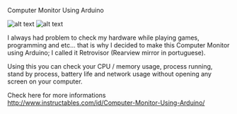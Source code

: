 Computer Monitor Using Arduino

![alt text](https://cdn.instructables.com/FXW/T8RR/J2AVZBIK/FXWT8RRJ2AVZBIK.MEDIUM.jpg?width=614)
![alt text](https://cdn.instructables.com/FPL/0ROQ/J2AVZBLE/FPL0ROQJ2AVZBLE.MEDIUM.jpg)

I always had problem to check my hardware while playing games, programming and etc... that is why I decided to make this Computer Monitor using Arduino; I called it Retrovisor (Rearview mirror in portuguese).

Using this you can check your CPU / memory usage, process running, stand by process, battery life and network usage without opening any screen on your computer.

Check here for more informations http://www.instructables.com/id/Computer-Monitor-Using-Arduino/

